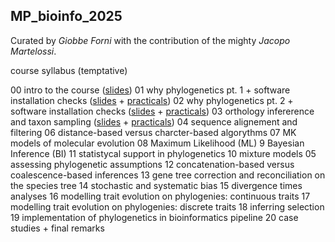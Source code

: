 ## MP_bioinfo_2025

Curated by *Giobbe Forni* with the contribution of the mighty *Jacopo Martelossi*.

course syllabus (temptative)

00			intro to the course ([slides]())
01			why phylogenetics pt. 1 + software installation checks ([slides]() + [practicals]())
02			why phylogenetics pt. 2  + software installation checks ([slides]() + [practicals]())
03			orthology infererence and taxon sampling ([slides]() + [practicals]())
04			sequence alignement and filtering
06			distance-based versus charcter-based algorythms
07			MK models of molecular evolution
08			Maximum Likelihood (ML)
9			Bayesian Inference (BI)
11			statistycal support in phylogenetics
10			mixture models
05			assessing phylogenetic assumptions
12			concatenation-based versus coalescence-based inferences
13			gene tree correction and reconciliation on the species tree
14			stochastic and systematic bias
15			divergence times analyses
16			modelling trait evolution on phylogenies: continuous traits
17			modelling trait evolution on phylogenies: discrete traits
18			inferring selection
19			implementation of phylogenetics in bioinformatics pipeline
20			case studies + final remarks